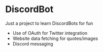 # DiscordBot

Just a project to learn DiscordBots for fun

- Use of OAuth for Twitter integration
- Website data fetching for quotes/images 
- Discord messaging

